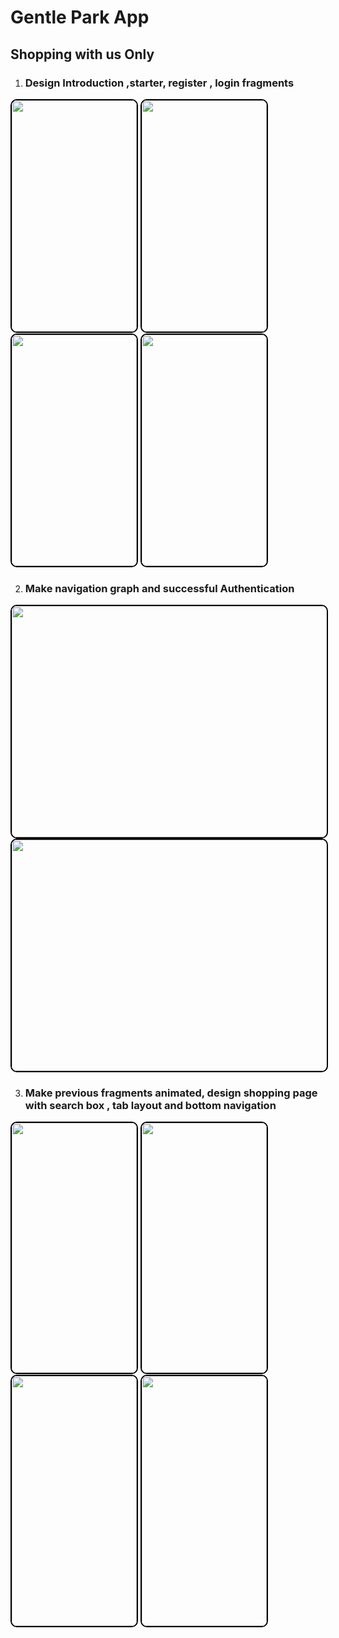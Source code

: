 # Gentle Park App
## Shopping with us Only 

1) ### Design Introduction  ,starter,  register , login fragments
<img src="https://github.com/Sonykhan1121/GentlePark/assets/45848552/2afbe320-03e0-4f06-8a17-568453c05f87" width="200" height="370" style="border: 2px solid #000; border-radius: 10px;">
<img src="https://github.com/Sonykhan1121/GentlePark/assets/45848552/e09ac1a5-edd8-4260-858a-1d2652c9fb3f" width="200" height="370" style="border: 2px solid #000; border-radius: 10px;">
<img src="https://github.com/Sonykhan1121/GentlePark/assets/45848552/ef7d3d70-5a8c-4485-81a6-290505b42403" width="200" height="370" style="border: 2px solid #000; border-radius: 10px;">
<img src="https://github.com/Sonykhan1121/GentlePark/assets/45848552/3fdf76cd-180e-4ea4-8c23-104f85ec03f8" width="200" height="370" style="border: 2px solid #000; border-radius: 10px;">

2) ### Make navigation graph and successful Authentication
   
<img src="https://github.com/Sonykhan1121/GentlePark/assets/45848552/000614e2-3667-4e65-bf45-086cb24ddb6d" width="750" height="370" style="border: 2px solid #000; border-radius: 10px;">
<img src="https://github.com/Sonykhan1121/GentlePark/assets/45848552/0be40261-8721-407d-8ff0-6e7f7f701d93" width="750" height="370" style="border: 2px solid #000; border-radius: 10px;">

3) ### Make previous fragments animated, design shopping page with search box , tab layout and bottom navigation 
   
<img src="https://github.com/Sonykhan1121/GentlePark/assets/45848552/bd5b67c9-a0bf-40d0-aa9b-06934b8f3016" width="200" height="400" style="border: 2px solid #000; border-radius: 10px;">
<img src="https://github.com/Sonykhan1121/GentlePark/assets/45848552/350318b0-9f0f-49f1-9664-96bab0d72e0b" width="200" height="400" style="border: 2px solid #000; border-radius: 10px;">
<img src="https://github.com/Sonykhan1121/GentlePark/assets/45848552/60de1304-f1ce-44ca-8c33-d8ddd1ce8650" width="200" height="400" style="border: 2px solid #000; border-radius: 10px;">
<img src="https://github.com/Sonykhan1121/GentlePark/assets/45848552/64c37acc-d92c-42a2-b942-f81cfaeb5e2c" width="200" height="400" style="border: 2px solid #000; border-radius: 10px;">
